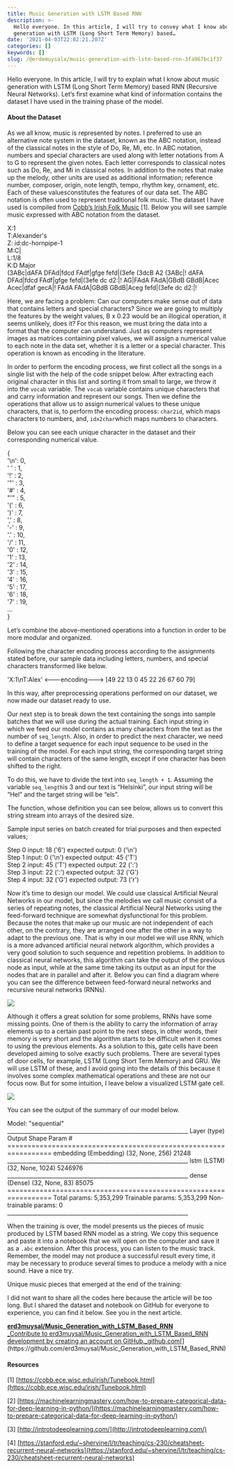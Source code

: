 ```yaml
---
title: Music Generation with LSTM Based RNN
description: >-
  Hello everyone. In this article, I will try to convey what I know about music
  generation with LSTM (Long Short Term Memory) based…
date: '2021-04-03T22:02:21.207Z'
categories: []
keywords: []
slug: /@erdemuysalx/music-generation-with-lstm-based-rnn-3fa967bc1f37
---
```


Hello everyone. In this article, I will try to explain what I know about music generation with LSTM (Long Short Term Memory) based RNN (Recursive Neural Networks). Let’s first examine what kind of information contains the dataset I have used in the training phase of the model.

#### About the Dataset

As we all know, music is represented by notes. I preferred to use an alternative note system in the dataset, known as the ABC notation, instead of the classical notes in the style of Do, Re, Mi, etc. In ABC notation, numbers and special characters are used along with letter notations from A to G to represent the given notes. Each letter corresponds to classical notes such as Do, Re, and Mi in classical notes. In addition to the notes that make up the melody, other units are used as additional information; reference number, composer, origin, note length, tempo, rhythm key, ornament, etc. Each of these values ​​constitutes the features of our data set. The ABC notation is often used to represent traditional folk music. The dataset I have used is compiled from [Cobb’s Irish Folk Music](https://cobb.ece.wisc.edu/irish/Tunebook.html) \[1\]. Below you will see sample music expressed with ABC notation from the dataset.

X:1   
T:Alexander's   
Z: id:dc-hornpipe-1   
M:C|   
L:1/8   
K:D Major  
(3ABc|dAFA DFAd|fdcd FAdf|gfge fefd|(3efe (3dcB A2 (3ABc|! dAFA DFAd|fdcd FAdf|gfge fefd|(3efe dc d2:|! AG|FAdA FAdA|GBdB GBdB|Acec Acec|dfaf gecA|! FAdA FAdA|GBdB GBdB|Aceg fefd|(3efe dc d2:|!

Here, we are facing a problem: Can our computers make sense out of data that contains letters and special characters? Since we are going to multiply the features by the weight values, B x 0.23 would be an illogical operation, it seems unlikely, does it? For this reason, we must bring the data into a format that the computer can understand. Just as computers represent images as matrices containing pixel values, we will assign a numerical value to each note in the data set, whether it is a letter or a special character. This operation is known as encoding in the literature.

In order to perform the encoding process, we first collect all the songs in a single list with the help of the code snippet below. After extracting each original character in this list and sorting it from small to large, we throw it into the `vocab` variable. The `vocab` variable contains unique characters that and carry information and represent our songs. Then we define the operations that allow us to assign numerical values to these unique characters, that is, to perform the encoding process: `char2id`, which maps characters to numbers, and, `idx2char`which maps numbers to characters.

Below you can see each unique character in the dataset and their corresponding numerical value.

{     
   '\\n':   0,  
   ' ' :   1,  
   '!' :   2,  
   '"' :   3,  
   '#' :   4,  
   "'" :   5,  
   '(' :   6,  
   ')' :   7,  
   ',' :   8,  
   '-' :   9,  
   '.' :  10,  
   '/' :  11,  
   '0' :  12,  
   '1' :  13,  
   '2' :  14,  
   '3' :  15,  
   '4' :  16,  
   '5' :  17,  
   '6' :  18,  
   '7' :  19,  
   ...   
}

Let’s combine the above-mentioned operations into a function in order to be more modular and organized.

Following the character encoding process according to the assignments stated before, our sample data including letters, numbers, and special characters transformed like below.

'X:1\\nT:Alex' <---encoding---> \[49 22 13  0 45 22 26 67 60 79\]

In this way, after preprocessing operations performed on our dataset, we now made our dataset ready to use.

Our next step is to break down the text containing the songs into sample batches that we will use during the actual training. Each input string in which we feed our model contains as many characters from the text as the number of `seq_length`. Also, in order to predict the next character, we need to define a target sequence for each input sequence to be used in the training of the model. For each input string, the corresponding target string will contain characters of the same length, except if one character has been shifted to the right.

To do this, we have to divide the text into `seq_length + 1`. Assuming the variable `seq_length`is 3 and our text is “Helsinki”, our input string will be “Hel” and the target string will be “els”.

The function, whose definition you can see below, allows us to convert this string stream into arrays of the desired size.

Sample input series on batch created for trial purposes and then expected values;

Step   0   input: 18 ('6')   expected output: 0 ('\\n')   
Step   1   input: 0 ('\\n')   expected output: 45 ('T')   
Step   2   input: 45 ('T')   expected output: 22 (':')   
Step   3   input: 22 (':')   expected output: 32 ('G')   
Step   4   input: 32 ('G')   expected output: 73 ('r')

Now it’s time to design our model. We could use classical Artificial Neural Networks in our model, but since the melodies we call music consist of a series of repeating notes, the classical Artificial Neural Networks using the feed-forward technique are somewhat dysfunctional for this problem. Because the notes that make up our music are not independent of each other, on the contrary, they are arranged one after the other in a way to adapt to the previous one. That is why in our model we will use RNN, which is a more advanced artificial neural network algorithm, which provides a very good solution to such sequence and repetition problems. In addition to classical neural networks, this algorithm can take the output of the previous node as input, while at the same time taking its output as an input for the nodes that are in parallel and after it. Below you can find a diagram where you can see the difference between feed-forward neural networks and recursive neural networks (RNNs).

![](https://cdn-images-1.medium.com/max/800/0*xu3Kg282H1n2KKwe.png)

Although it offers a great solution for some problems, RNNs have some missing points. One of them is the ability to carry the information of array elements up to a certain past point to the next steps, in other words, their memory is very short and the algorithm starts to be difficult when it comes to using the previous elements. As a solution to this, gate cells have been developed aiming to solve exactly such problems. There are several types of door cells, for example, LSTM (Long Short Term Memory) and GRU. We will use LSTM of these, and I avoid going into the details of this because it involves some complex mathematical operations and these are not our focus now. But for some intuition, I leave below a visualized LSTM gate cell.

![](https://cdn-images-1.medium.com/max/800/0*k6TQJrYrBARnCjsr.gif)

You can see the output of the summary of our model below.

Model: "sequential" \_\_\_\_\_\_\_\_\_\_\_\_\_\_\_\_\_\_\_\_\_\_\_\_\_\_\_\_\_\_\_\_\_\_\_\_\_\_\_\_\_\_\_\_\_\_\_\_\_\_\_\_\_\_\_\_\_\_\_\_\_\_\_\_\_ Layer (type)                 Output Shape              Param #    ================================================================= embedding (Embedding)        (32, None, 256)           21248      \_\_\_\_\_\_\_\_\_\_\_\_\_\_\_\_\_\_\_\_\_\_\_\_\_\_\_\_\_\_\_\_\_\_\_\_\_\_\_\_\_\_\_\_\_\_\_\_\_\_\_\_\_\_\_\_\_\_\_\_\_\_\_\_\_ lstm (LSTM)                  (32, None, 1024)          5246976    \_\_\_\_\_\_\_\_\_\_\_\_\_\_\_\_\_\_\_\_\_\_\_\_\_\_\_\_\_\_\_\_\_\_\_\_\_\_\_\_\_\_\_\_\_\_\_\_\_\_\_\_\_\_\_\_\_\_\_\_\_\_\_\_\_ dense (Dense)                (32, None, 83)            85075      ================================================================= Total params: 5,353,299 Trainable params: 5,353,299 Non-trainable params: 0 \_\_\_\_\_\_\_\_\_\_\_\_\_\_\_\_\_\_\_\_\_\_\_\_\_\_\_\_\_\_\_\_\_\_\_\_\_\_\_\_\_\_\_\_\_\_\_\_\_\_\_\_\_\_\_\_\_\_\_\_\_\_\_\_\_

When the training is over, the model presents us the pieces of music produced by LSTM based RNN model as a string. We copy this sequence and paste it into a notebook that we will open on the computer and save it as a `.abc` extension. After this process, you can listen to the music track. Remember, the model may not produce a successful result every time, it may be necessary to produce several times to produce a melody with a nice sound. Have a nice try.

Unique music pieces that emerged at the end of the training:

I did not want to share all the codes here because the article will be too long. But I shared the dataset and notebook on GitHub for everyone to experience, you can find it below. See you in the next article.

[**erd3muysal/Music\_Generation\_with\_LSTM\_Based\_RNN**  
_Contribute to erd3muysal/Music\_Generation\_with\_LSTM\_Based\_RNN development by creating an account on GitHub._github.com](https://github.com/erd3muysal/Music_Generation_with_LSTM_Based_RNN "https://github.com/erd3muysal/Music_Generation_with_LSTM_Based_RNN")[](https://github.com/erd3muysal/Music_Generation_with_LSTM_Based_RNN)

#### Resources

\[1\] [https://cobb.ece.wisc.edu/irish/Tunebook.html](https://cobb.ece.wisc.edu/irish/Tunebook.html)

\[2\] [https://machinelearningmastery.com/how-to-prepare-categorical-data-for-deep-learning-in-python/](https://machinelearningmastery.com/how-to-prepare-categorical-data-for-deep-learning-in-python/)

\[3\] [http://introtodeeplearning.com/](http://introtodeeplearning.com/)

\[4\] [https://stanford.edu/~shervine/l/tr/teaching/cs-230/cheatsheet-recurrent-neural-networks](https://stanford.edu/~shervine/l/tr/teaching/cs-230/cheatsheet-recurrent-neural-networks)